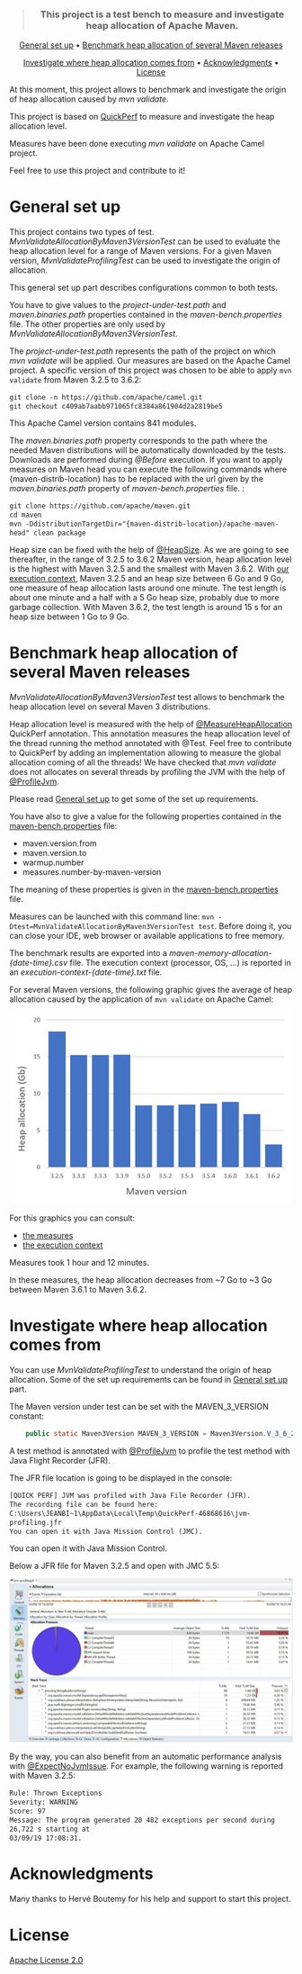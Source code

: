 <div align="center">
<blockquote>
<p><h3>This project is a test bench to measure and investigate heap allocation of Apache Maven.</h3></p>
</blockquote>
</div>

<p align="center">
  <a href="#General-set-up">General set up</a> •
  <a href="#Benchmark-heap-allocation-of-several-Maven-releases">Benchmark heap allocation of several Maven releases</a>
</p>
<p align="center">
  <a href="#Investigate-where-heap-allocation-comes-from">Investigate where heap allocation comes from</a> •
  <a href="#Acknowledgments">Acknowledgments</a> •
  <a href="#License">License</a> 
</p>

At this moment, this project allows to benchmark and investigate the origin of heap allocation caused by *mvn validate*.

This project is based on [QuickPerf](https://github.com/quick-perf/quickperf) to measure and investigate the heap allocation level.

Measures have been done executing *mvn validate* on Apache Camel project. 

Feel free to use this project and contribute to it!

# General set up

This project contains two types of test. *MvnValidateAllocationByMaven3VersionTest* can be used to evaluate the heap allocation level for a range of Maven versions. For a given Maven version, *MvnValidateProfilingTest* can be used to investigate the origin of allocation.

This general set up part describes configurations common to both tests.

You have to give values to the *project-under-test.path* and *maven.binaries.path* properties contained in the *maven-bench.properties* file. The other properties are only used by *MvnValidateAllocationByMaven3VersionTest*.

The *project-under-test.path* represents the path of the project on which *mvn validate* will be applied. 
Our measures are based on the Apache Camel project. A specific version of this project was chosen to be able to apply ```mvn validate``` from Maven 3.2.5 to 3.6.2:
```
git clone -n https://github.com/apache/camel.git
git checkout c409ab7aabb971065fc8384a861904d2a2819be5
```
This Apache Camel version contains 841 modules.

The *maven.binaries.path* property corresponds to the path where the needed Maven distributions will be automatically downloaded by the tests. Downloads are performed during *@Before* execution.
If you want to apply measures on Maven head you can execute the following commands where {maven-distrib-location} has to be replaced with the url given by the *maven.binaries.path* property of *maven-bench.properties* file. 
:
```
git clone https://github.com/apache/maven.git
cd maven
mvn -DdistributionTargetDir="{maven-distrib-location}/apache-maven-head" clean package
``` 

Heap size can be fixed with the help of [@HeapSize](https://github.com/quick-perf/doc/wiki/JVM-annotations#heapsize). As we are going to see thereafter, in the range of 3.2.5 to 3.6.2 Maven version, heap allocation level is the highest with Maven 3.2.5 and the smallest with Maven 3.6.2. 
With [our execution context](measures/execution-context-2019-09-01-18-48-41.txt), Maven 3.2.5 and an heap size between 6 Go and 9 Go, one measure of heap allocation lasts around one minute. The test length is about one minute and a half with a 5 Go heap size, probably due to more garbage collection. With Maven 3.6.2, the test length is around 15 s for an heap size between 1 Go to 9 Go.

# Benchmark heap allocation of several Maven releases

*MvnValidateAllocationByMaven3VersionTest* test allows to benchmark the heap allocation level on several Maven 3 distributions.

Heap allocation level is measured with the help of [@MeasureHeapAllocation](https://github.com/quick-perf/doc/wiki/JVM-annotations#Verify-heap-allocation) QuickPerf annotation. This annotation measures the heap allocation level of the thread running the method annotated with @Test.
Feel free to contribute to QuickPerf by adding an implementation allowing to measure the global allocation coming of all the threads! We have checked that *mvn validate* does not allocates on several threads by profiling the JVM with the help of [@ProfileJvm](https://github.com/quick-perf/doc/wiki/JVM-annotations#ProfileJvm).

Please read [General set up](#General-set-up) to get some of the set up requirements.

You have also to give a value for the following properties contained in the [maven-bench.properties](src/test/resources/maven-bench.properties) file:
* maven.version.from
* maven.version.to
* warmup.number
* measures.number-by-maven-version

The meaning of these properties is given in the [maven-bench.properties](src/test/resources/maven-bench.properties) file.

Measures can be launched with this command line: ```mvn -Dtest=MvnValidateAllocationByMaven3VersionTest test```.
Before doing it, you can close your IDE, web browser or available applications to free memory.

The benchmark results are exported into a *maven-memory-allocation-{date-time}.csv* file. The execution context (processor, OS, ...) is reported in an *execution-context-{date-time}.txt* file.

For several Maven versions, the following graphic gives the average of heap allocation caused by the application of ```mvn validate``` on Apache Camel:
<p align="center">
    <img src="measures/mvn-validate-on-camel.png">
</p>

For this graphics you can consult:
* [the measures](measures/maven-memory-allocation-2019-09-01-18-48-41.csv)
* [the execution context](measures/execution-context-2019-09-01-18-48-41.txt)

Measures took 1 hour and 12 minutes.

In these measures, the heap allocation decreases from ~7 Go to ~3 Go between Maven 3.6.1 to Maven 3.6.2.

# Investigate where heap allocation comes from

You can use *MvnValidateProfilingTest* to understand the origin of heap allocation.
Some of the set up requirements can be found in [General set up](#General-set-up) part.

The Maven version under test can be set with the MAVEN_3_VERSION constant:
``` java
    public static Maven3Version MAVEN_3_VERSION = Maven3Version.V_3_6_2;
```

A test method is annotated with [@ProfileJvm](https://github.com/quick-perf/doc/wiki/JVM-annotations#Profile-or-check-your-JVM) to profile the test method with Java Flight Recorder (JFR).

The JFR file location is going to be displayed in the console:
```
[QUICK PERF] JVM was profiled with Java File Recorder (JFR).
The recording file can be found here: C:\Users\JEANBI~1\AppData\Local\Temp\QuickPerf-46868616\jvm-profiling.jfr
You can open it with Java Mission Control (JMC).
```

You can open it with Java Mission Control. 

Below a JFR file for Maven 3.2.5 and open with JMC 5.5:
<p align="center">
    <img src="measures/Maven3.2.5-JMC.5.5JPG.jpg">
</p>


By the way, you can also benefit from an automatic performance analysis with [@ExpectNoJvmIssue](https://github.com/quick-perf/doc/wiki/JVM-annotations#ExpectNoJvmIssue).
For example, the following warning is reported with Maven 3.2.5:
```
Rule: Thrown Exceptions
Severity: WARNING
Score: 97
Message: The program generated 20 482 exceptions per second during 26,722 s starting at 
03/09/19 17:08:31.
```

# Acknowledgments
Many thanks to Hervé Boutemy for his help and support to start this project.

# License
[Apache License 2.0](/LICENSE.txt)
